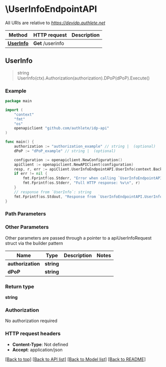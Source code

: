 # \UserInfoEndpointAPI

All URIs are relative to *https://devidp.authlete.net*

Method | HTTP request | Description
------------- | ------------- | -------------
[**UserInfo**](UserInfoEndpointAPI.md#UserInfo) | **Get** /userinfo | 



## UserInfo

> string UserInfo(ctx).Authorization(authorization).DPoP(dPoP).Execute()



### Example

```go
package main

import (
	"context"
	"fmt"
	"os"
	openapiclient "github.com/authlete/idp-api"
)

func main() {
	authorization := "authorization_example" // string |  (optional)
	dPoP := "dPoP_example" // string |  (optional)

	configuration := openapiclient.NewConfiguration()
	apiClient := openapiclient.NewAPIClient(configuration)
	resp, r, err := apiClient.UserInfoEndpointAPI.UserInfo(context.Background()).Authorization(authorization).DPoP(dPoP).Execute()
	if err != nil {
		fmt.Fprintf(os.Stderr, "Error when calling `UserInfoEndpointAPI.UserInfo``: %v\n", err)
		fmt.Fprintf(os.Stderr, "Full HTTP response: %v\n", r)
	}
	// response from `UserInfo`: string
	fmt.Fprintf(os.Stdout, "Response from `UserInfoEndpointAPI.UserInfo`: %v\n", resp)
}
```

### Path Parameters



### Other Parameters

Other parameters are passed through a pointer to a apiUserInfoRequest struct via the builder pattern


Name | Type | Description  | Notes
------------- | ------------- | ------------- | -------------
 **authorization** | **string** |  | 
 **dPoP** | **string** |  | 

### Return type

**string**

### Authorization

No authorization required

### HTTP request headers

- **Content-Type**: Not defined
- **Accept**: application/json

[[Back to top]](#) [[Back to API list]](../README.md#documentation-for-api-endpoints)
[[Back to Model list]](../README.md#documentation-for-models)
[[Back to README]](../README.md)

